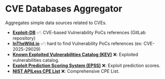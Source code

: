 # CVE Databases Aggregator

 Aggregates simple data sources related to CVEs. 

- **[Exploit-DB](https://www.exploit-db.com/)** ✅: CVE-based Vulnerability PoCs references (GitLab repository)
- **[InTheWild.io](https://inthewild.io/api/exploits?limit=1)** ✅: hard to find Vulnerability PoCs references (ex: CVE-2025-29029)
- **[Known Exploited Vulnerabilities Catalog (KEV)](https://www.cisa.gov/known-exploited-vulnerabilities-catalog)** ❌: Exploited vulnerabilities catalog.
- **[Exploit Prediction Scoring System (EPSS)](https://www.first.org/epss/data_stats)** ❌: Exploit prediction scores.
- **[NIST APILess CPE List](https://nvd.nist.gov/products/cpe)** ❌: Comprehensive CPE List.
